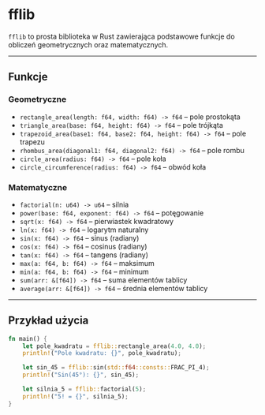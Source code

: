 # fflib

`fflib` to prosta biblioteka w Rust zawierająca podstawowe funkcje do obliczeń geometrycznych oraz matematycznych.

---

## Funkcje

### Geometryczne
- `rectangle_area(length: f64, width: f64) -> f64` – pole prostokąta
- `triangle_area(base: f64, height: f64) -> f64` – pole trójkąta
- `trapezoid_area(base1: f64, base2: f64, height: f64) -> f64` – pole trapezu
- `rhombus_area(diagonal1: f64, diagonal2: f64) -> f64` – pole rombu
- `circle_area(radius: f64) -> f64` – pole koła
- `circle_circumference(radius: f64) -> f64` – obwód koła

### Matematyczne
- `factorial(n: u64) -> u64` – silnia
- `power(base: f64, exponent: f64) -> f64` – potęgowanie
- `sqrt(x: f64) -> f64` – pierwiastek kwadratowy
- `ln(x: f64) -> f64` – logarytm naturalny
- `sin(x: f64) -> f64` – sinus (radiany)
- `cos(x: f64) -> f64` – cosinus (radiany)
- `tan(x: f64) -> f64` – tangens (radiany)
- `max(a: f64, b: f64) -> f64` – maksimum
- `min(a: f64, b: f64) -> f64` – minimum
- `sum(arr: &[f64]) -> f64` – suma elementów tablicy
- `average(arr: &[f64]) -> f64` – średnia elementów tablicy

---

## Przykład użycia

```rust
fn main() {
    let pole_kwadratu = fflib::rectangle_area(4.0, 4.0);
    println!("Pole kwadratu: {}", pole_kwadratu);

    let sin_45 = fflib::sin(std::f64::consts::FRAC_PI_4);
    println!("Sin(45°): {}", sin_45);

    let silnia_5 = fflib::factorial(5);
    println!("5! = {}", silnia_5);
}
